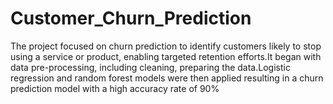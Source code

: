 # Customer_Churn_Prediction
The project focused on churn prediction to identify customers likely to stop using a service or product, enabling targeted retention efforts.It began with data pre-processing, including cleaning, preparing the data.Logistic regression and random forest models were then applied resulting in a churn prediction model with a high accuracy rate of 90%
